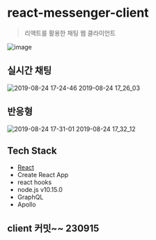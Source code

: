 # react-messenger-client

> 리액트를 활용한 채팅 웹 클라이언트

![image](https://user-images.githubusercontent.com/42956032/63634495-2cc2ce80-c692-11e9-9f18-bf62e2e215cf.png)

## 실시간 채팅

![2019-08-24 17-24-46 2019-08-24 17_26_03](https://user-images.githubusercontent.com/42956032/63634650-6bf21f00-c694-11e9-91a9-55cb46da477a.gif)

## 반응형

![2019-08-24 17-31-01 2019-08-24 17_32_12](https://user-images.githubusercontent.com/42956032/63634706-271ab800-c695-11e9-81e0-29d268b9967d.gif)

## Tech Stack

- [React](https://github.com/facebook/react)
- Create React App
- react hooks
- node.js v10.15.0
- GraphQL
- Apollo

## client 커밋~~ 230915
